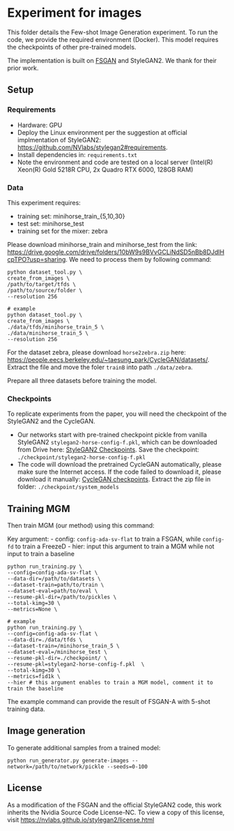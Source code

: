 # Experiment for images
This folder details the Few-shot Image Generation experiment. To run the code, we provide the required environment (Docker). This model requires the checkpoints of other pre-trained models.

The implementation is built on [FSGAN](https://github.com/e-271/few-shot-gan) and StyleGAN2. We thank for their prior work. 

## Setup
### Requirements
- Hardware: GPU
- Deploy the Linux environment per the suggestion at official implmentation of StyleGAN2: https://github.com/NVlabs/stylegan2#requirements.
- Install dependencies in: `requirements.txt`
- Note the environment and code are tested on a local server (Intel(R) Xeon(R) Gold 5218R CPU, 2x Quadro RTX 6000, 128GB RAM)

### Data

This experiment requires:
- training set: minihorse_train_{5,10,30}
- test set: minihorse_test
- training set for the mixer: zebra

Please download minihorse_train and minihorse_test from the link: https://drive.google.com/drive/folders/10bW9s9BVvGCLiNdSD5nBb8DJdlHcpTPO?usp=sharing. We need to process them by following command: 

```
python dataset_tool.py \
create_from_images \
/path/to/target/tfds \
/path/to/source/folder \
--resolution 256

# example
python dataset_tool.py \
create_from_images \
./data/tfds/minihorse_train_5 \
./data/minihorse_train_5 \
--resolution 256    
```

For the dataset zebra, please download `horse2zebra.zip` here: https://people.eecs.berkeley.edu/~taesung_park/CycleGAN/datasets/. Extract the file and move the foler `trainB` into path `./data/zebra`.

Prepare all three datasets before training the model.

### Checkpoints

To replicate experiments from the paper, you will need the checkpoint of the StyleGAN2 and the CycleGAN.

- Our networks start with pre-trained checkpoint pickle from vanilla StyleGAN2 `stylegan2-horse-config-f.pkl`, which can be downloaded from Drive here: [StyleGAN2 Checkpoints](https://drive.google.com/file/d/1irwWI291DolZhnQeW-ZyNWqZBjlWyJUn/view?usp=sharing). Save the checkpoint: `./checkpoint/stylegan2-horse-config-f.pkl`
- The code will download the pretrained CycleGAN automatically, please make sure the Internet access. If the code failed to download it, please download it manually: [CycleGAN checkpoints](https://drive.google.com/file/d/1RVIBe_h6ttvVTPslT-MvAz-4U76iY6kP/view?usp=sharing). Extract the zip file in folder: `./checkpoint/system_models`

## Training MGM

Then train MGM (our method) using this command:

Key argument: 
    - config: `config-ada-sv-flat` to train a FSGAN, while `config-fd` to train a FreezeD
    - hier: input this argument to train a MGM while not input to train a baseline

```
python run_training.py \
--config=config-ada-sv-flat \
--data-dir=/path/to/datasets \
--dataset-train=path/to/train \
--dataset-eval=path/to/eval \
--resume-pkl-dir=/path/to/pickles \
--total-kimg=30 \
--metrics=None \

# example
python run_training.py \
--config=config-ada-sv-flat \
--data-dir=./data/tfds \
--dataset-train=/minihorse_train_5 \
--dataset-eval=/minihorse_test \
--resume-pkl-dir=./checkpoint/ \
--resume-pkl=stylegan2-horse-config-f.pkl  \
--total-kimg=30 \
--metrics=fid1k \
--hier # this argument enables to train a MGM model, comment it to train the baseline
```

The example command can provide the result of FSGAN-A with 5-shot training data.

## Image generation

To generate additional samples from a trained model:

```
python run_generator.py generate-images --network=/path/to/network/pickle --seeds=0-100
```

## License

As a modification of the FSGAN and the official StyleGAN2 code, this work inherits the Nvidia Source Code License-NC. To view a copy of this license, visit https://nvlabs.github.io/stylegan2/license.html

